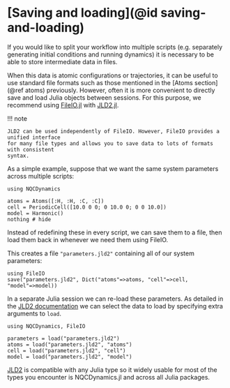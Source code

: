 # [Saving and loading](@id saving-and-loading)

If you would like to split your workflow into multiple scripts
(e.g. separately generating initial conditions and running dynamics)
it is necessary to be able to store intermediate data in files.

When this data is atomic configurations or trajectories, it can be useful to use
standard file formats such as those mentioned in the [Atoms section](@ref atoms) previously.
However, often it is more convenient to directly save and load Julia objects between sessions.
For this purpose, we recommend using [FileIO.jl](https://github.com/JuliaIO/FileIO.jl) with [JLD2.jl](https://github.com/JuliaIO/JLD2.jl).

!!! note

    JLD2 can be used independently of FileIO. However, FileIO provides a unified interface
    for many file types and allows you to save data to lots of formats with consistent
    syntax.

As a simple example, suppose that we want the same system parameters across multiple scripts:

```@example saving
using NQCDynamics

atoms = Atoms([:H, :H, :C, :C])
cell = PeriodicCell([10.0 0 0; 0 10.0 0; 0 0 10.0])
model = Harmonic()
nothing # hide
```

Instead of redefining these in every script, we can save them to a file, then load them back in whenever we need them
using FileIO.

This creates a file `"parameters.jld2"` containing all of our system parameters:
```@example saving
using FileIO
save("parameters.jld2", Dict("atoms"=>atoms, "cell"=>cell, "model"=>model))
```

In a separate Julia session we can re-load these parameters.
As detailed in the [JLD2 documentation](https://github.com/JuliaIO/JLD2.jl) we
can select the data to load by specifying extra arguments to `load`.
```@repl saving2
using NQCDynamics, FileIO

parameters = load("parameters.jld2")
atoms = load("parameters.jld2", "atoms")
cell = load("parameters.jld2", "cell")
model = load("parameters.jld2", "model")
```

[JLD2](https://github.com/JuliaIO/JLD2.jl) is compatible with any Julia type so it widely
usable for most of the types you encounter is NQCDynamics.jl and across all Julia packages.
